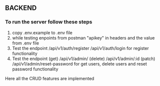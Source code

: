 ## BACKEND

### To run the server follow these steps

1. copy .env.example to .env file
2. while testing enpoints from postman "apikey" in headers and the value from .env file
3. Test the endpoint /api/v1/auth/register /api/v1/auth/login for register functionality
4. Test the endpoint (get) /api/v1/admin/ (delete) /api/v1/admin/:id (patch) /api/v1/admin/reset-password  for get users, delete users and reset password functionality
   
Here all the CRUD features are implemented


